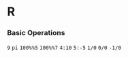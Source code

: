 # R

### Basic Operations

```9```
```pi```
```100%%5```
```100%%7```
```4:10```
```5:-5```
```1/0```
```0/0```
```-1/0```
